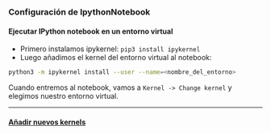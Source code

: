 ### Configuración de IpythonNotebook

#### Ejecutar IPython notebook en un entorno virtual

- Primero instalamos ipykernel: `pip3 install ipykernel`
- Luego añadimos el kernel del entorno virtual al notebook:
```sh
python3 -m ipykernel install --user --name=<nombre_del_entorno>
```

Cuando entremos al notebook, vamos a `Kernel -> Change kernel` y elegimos nuestro entorno virtual.

_________________________

#### [Añadir nuevos kernels](https://github.com/mondeja/fullstack/tree/master/backend/src/005-entorno_de_ejecucion/ipynb/kernels.md)


